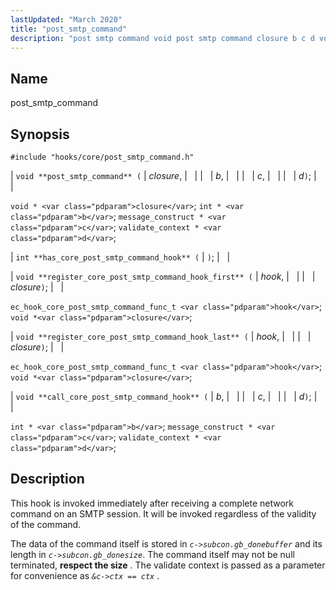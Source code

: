 ```yaml
---
lastUpdated: "March 2020"
title: "post_smtp_command"
description: "post smtp command void post smtp command closure b c d void closure int b message construct c validate context d int has core post smtp command hook void register core post smtp command hook first hook closure ec hook core post smtp command func t hook void closure void..."
---
```


<a name="hooks.core.post_smtp_command"></a> 
## Name

post_smtp_command

## Synopsis

`#include "hooks/core/post_smtp_command.h"`

| `void **post_smtp_command** (` | <var class="pdparam">closure</var>, |   |
|   | <var class="pdparam">b</var>, |   |
|   | <var class="pdparam">c</var>, |   |
|   | <var class="pdparam">d</var>`)`; |   |

`void * <var class="pdparam">closure</var>`;
`int * <var class="pdparam">b</var>`;
`message_construct * <var class="pdparam">c</var>`;
`validate_context * <var class="pdparam">d</var>`;

| `int **has_core_post_smtp_command_hook** (` | `)`; |   |

| `void **register_core_post_smtp_command_hook_first** (` | <var class="pdparam">hook</var>, |   |
|   | <var class="pdparam">closure</var>`)`; |   |

`ec_hook_core_post_smtp_command_func_t <var class="pdparam">hook</var>`;
`void *<var class="pdparam">closure</var>`;

| `void **register_core_post_smtp_command_hook_last** (` | <var class="pdparam">hook</var>, |   |
|   | <var class="pdparam">closure</var>`)`; |   |

`ec_hook_core_post_smtp_command_func_t <var class="pdparam">hook</var>`;
`void *<var class="pdparam">closure</var>`;

| `void **call_core_post_smtp_command_hook** (` | <var class="pdparam">b</var>, |   |
|   | <var class="pdparam">c</var>, |   |
|   | <var class="pdparam">d</var>`)`; |   |

`int * <var class="pdparam">b</var>`;
`message_construct * <var class="pdparam">c</var>`;
`validate_context * <var class="pdparam">d</var>`;<a name="idp31333184"></a> 
## Description

This hook is invoked immediately after receiving a complete network command on an SMTP session. It will be invoked regardless of the validity of the command.

The data of the command itself is stored in *`c->subcon.gb_donebuffer`* and its length in *`c->subcon.gb_donesize`*. The command itself may not be null terminated, **respect the size** . The validate context is passed as a parameter for convenience as *`&c->ctx == ctx`*        .
